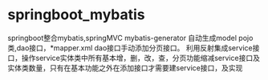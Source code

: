 # springboot_mybatis
springboot整合mybatis,springMVC
mybatis-generator 自动生成model pojo类,dao接口，*mapper.xml
dao接口手动添加分页接口。
利用反射集成service接口，操作service实体类中所有基本增，删，改，查，分页功能缩减service接口及实体类数量，只有在基本功能之外在添加接口才需要建service接口，及实现
